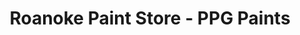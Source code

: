 ---
title: "Roanoke Paint Store - PPG Paints"
url: /roanoke/roanoke-paint-store-ppg-paints/
shop: Farben
---